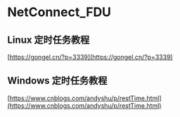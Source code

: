 # NetConnect_FDU

## Linux 定时任务教程
[https://gongel.cn/?p=3339](https://gongel.cn/?p=3339)

## Windows 定时任务教程
[https://www.cnblogs.com/andyshu/p/restTime.html](https://www.cnblogs.com/andyshu/p/restTime.html)
